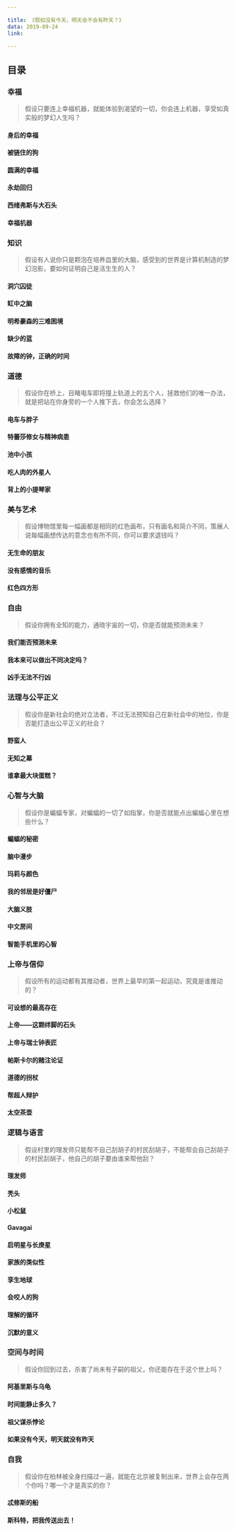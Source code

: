 ```yaml
---

title: 《假如没有今天，明天会不会有昨天？》
data: 2019-09-24
link:

---
```


## 目录

### 幸福

> 假设只要连上幸福机器，就能体验到渴望的一切，你会连上机器，享受如真实般的梦幻人生吗？

#### 身后的幸福

#### 被链住的狗

#### 圆满的幸福

#### 永劫回归

#### 西绪弗斯与大石头

#### 幸福机器

### 知识

> 假设有人说你只是颗泡在培养皿里的大脑，感受到的世界是计算机制造的梦幻泡影，要如何证明自己是活生生的人？

#### 洞穴囚徒

#### 缸中之脑

#### 明希豪森的三难困境

#### 缺少的蓝

#### 故障的钟，正确的时间

### 道德

> 假设你在桥上，目睹电车即将撞上轨道上的五个人，拯救他们的唯一办法，就是把站在你身旁的一个人推下去，你会怎么选择？

#### 电车与胖子

#### 特蕾莎修女与精神病患

#### 池中小孩

#### 吃人肉的外星人

#### 背上的小提琴家

### 美与艺术

> 假设博物馆里每一幅画都是相同的红色画布，只有画名和简介不同，策展人说每幅画想传达的意念也有所不同，你可以要求退钱吗？

#### 无生命的朋友

#### 没有感情的音乐

#### 红色四方形

### 自由

> 假设你拥有全知的能力，通晓宇宙的一切，你是否就能预测未来？

#### 我们能否预测未来

#### 我本来可以做出不同决定吗？

#### 凶手无法不行凶

### 法理与公平正义

> 假设你是新社会的绝对立法者，不过无法预知自己在新社会中的地位，你是否能打造出公平正义的社会？

#### 野蛮人

#### 无知之幕

#### 谁拿最大块蛋糕？

### 心智与大脑

> 假设你是蝙蝠专家，对蝙蝠的一切了如指掌，你是否就能点出蝙蝠心里在想些什么？

#### 蝙蝠的秘密

#### 脑中漫步

#### 玛莉与颜色

#### 我的邻居是好僵尸

#### 大脑义肢

#### 中文房间

#### 智能手机里的心智

### 上帝与信仰

> 假设所有的运动都有其推动者，世界上最早的第一起运动，究竟是谁推动的？

#### 可设想的最高存在

#### 上帝——这颗绊脚的石头

#### 上帝与瑞士钟表匠

#### 帕斯卡尔的赌注论证

#### 道德的拐杖

#### 帮超人辩护

#### 太空茶壶

### 逻辑与语言

> 假设村里的理发师只能帮不自己刮胡子的村民刮胡子，不能帮会自己刮胡子的村民刮胡子，他自己的胡子要由谁来帮他刮？

#### 理发师

#### 秃头

#### 小松鼠

#### Gavagai

#### 启明星与长庚星

#### 家族的类似性

#### 孪生地球

#### 会咬人的狗

#### 理解的循环

#### 沉默的意义

### 空间与时间

> 假设你回到过去，杀害了尚未有子嗣的祖父，你还能存在于这个世上吗？

#### 阿基里斯与乌龟

#### 时间能静止多久？

#### 祖父谋杀悖论

#### 如果没有今天，明天就没有昨天

### 自我

> 假设你在柏林被全身扫描过一遍，就能在北京被复制出来，世界上会存在两个你吗？哪一个才是真实的你？

#### 忒修斯的船

#### 斯科特，把我传送出去！